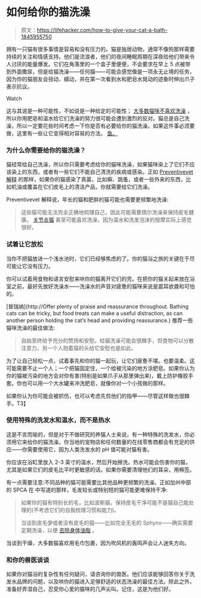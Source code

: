 # 如何给你的猫洗澡

> 原文：<https://lifehacker.com/how-to-give-your-cat-a-bath-1845955750>

拥有一只猫有很多事情是容易和没有压力的。猫是独居动物，通常不像狗那样需要持续的关注和情感支持。他们是流浪者，他们的夜间睡眠周期在深夜给他们带来令人讨厌的能量爆发。它们在角落里的一个盒子里便便，不会要求在早上 5 点被带到外面撒尿，但是给猫洗澡——任何猫——可能会感觉像是一项永无止境的任务，因为你的猫朋友会扭动、蠕动，并在第一次看到水和肥皂水晃动的迹象时伸出爪子表示抗议。

Watch

这与其说是一种可能性，不如说是一种给定的可能性； [大多数猫咪不喜欢洗澡](https://www.purina.co.uk/cats/health-and-nutrition/grooming-and-daily-care/do-cats-need-baths#:~:text=Most%20cats%20really%20dislike%20baths,getting%20their%20entire%20body%20wet.&text=However%2C%20if%20your%20cat%20needs,them%20to%20the%20vet%20first.) ，所以你用肥皂和温水给它们洗澡的努力很可能会遭到激烈的反对。猫总是自己洗澡，所以一定要花些时间考虑一下你是否有必要给你的猫洗澡。如果这件事必须要做，这里有一些让它变得相对容易的方法。 [鱼。](https://www.youtube.com/watch?v=DTcC7BvD7cw)

### 为什么你需要给你的猫洗澡？

猫经常给自己洗澡，所以你只需要考虑给你的猫咪洗澡，如果猫咪染上了它们不应该染上的东西，或者有一些它们不能自己清洗的疾病或感染。正如 [Preventivevet 解释](http://preventivevet.com/cats/giving-a-cat-a-bath-why-and-how) 的那样，如果你的猫感染了真菌，比如癣、跳蚤，或者一些外来的东西，比如机油或覆盖在它们皮毛上的清洁产品，你就需要给它们洗澡。

Preventivevet 解释说，年长的猫和肥胖的猫可能也需要更频繁地洗澡:

> 这些猫可能无法完全正确地梳理自己，因此可能需要偶尔洗澡来保持皮毛健康。 [关节炎猫](https://www.preventivevet.com/cats/arthritis-and-other-mobility-issues-in-older-cats-how-you-can-help) 甚至可能喜欢洗澡，因为温水和洗发泡沫的按摩实际上感觉很好。

### 试着让它放松

当你不把猫放进一个浅水池时，它们已经够焦虑的了。你的猫浴之旅的关键在于尽可能让它没有压力。

你可以试着用食物和语言安慰来哄你的猫离开它们的壳。在把你的猫关起来放在浴室之前，最好先放好洗澡水——洗澡水的声音对疲惫的猫咪来说是震耳欲聋和可怕的。

[普瑞纳](http://Offer plenty of praise and reassurance throughout. Bathing cats can be tricky, but food treats can make a useful distraction, as can another person holding the cat’s head and providing reassurance.) 推荐一些猫咪洗澡的最佳做法:

> 自始至终给予充分的赞扬和安慰。给猫洗澡可能会很棘手，但食物可以分散注意力，另一个人抱着猫的头给它安慰也是如此。

为了让自己轻松一点，试着事先和你的猫一起玩，让它们疲惫不堪。也要温柔。这可能需要不止一个人；一个把猫固定住，一个给被污染的地方涂肥皂。如果你认为你的猫被污染的地方会对你有害(特别是如果爪子从那里弹出来)，戴上防护橡胶手套。你也可以用一个大水罐来冲洗肥皂，就像你对一个小孩做的那样。

如果你认为你可能会被抓伤，也可以考虑先剪他们的指甲——尽管这样做也很棘手。T3】

### 使用特殊的洗发水和温水，而不是热水

这是不言而喻的，但是对于不做研究的养猫人士来说，有一种特殊的洗发水，你必须用它来给你的猫洗澡。你当地的宠物店和任何数量的在线零售商都会有充足的供应——你需要使用它，因为人类洗发水的 pH 值可能对猫有害。

你应该在浴缸里放入 2-3 英寸的温水，然后开始擦洗。热水可能会伤害你的猫，尤其是如果它们的皮毛比平时更敏感的话。如果你需要清理他们的耳朵，用棉签。

有一点需要注意:不同品种的猫可能需要比其他品种更频繁的洗澡。正如加州中部的 SPCA 在 中写道的那样，毛发较长或特别短的猫可能更难保持干净:

> 如果你的猫有特别长的毛，比如波斯猫，保持皮毛干净可能不是猫自己能处理的(不考虑它们的自我梳理习惯和能力)。
> 
> 当谈到皮毛**少**或者没有皮毛的猫——比如完全无毛的 Sphynx——确实需要定期洗澡，以便 [去除身体油脂](https://www.purina.com/articles/cat/care/do-cats-need-baths) 。

当谈到干燥，大多数猫喜欢用毛巾包裹，因为吹风机的轰鸣声会让人迷失方向。

### 和你的兽医谈谈

如果你对猫浴的复杂性有任何疑问，请咨询你的兽医。他们应该能够回答你关于洗发水品牌的问题，以及哄你的猫进入足够舒适的状态洗澡的最佳方法。除此之外，准备好弄湿自己，忍受你心爱的猫咪的几声尖叫。记住，这是为他们好。